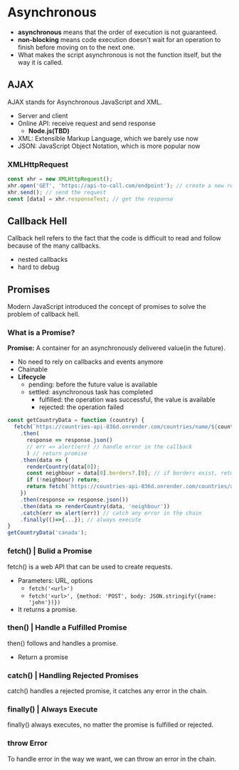 # Asynchronous

- **asynchronous** means that the order of execution is not guaranteed.
- **non-blocking** means code execution doesn't wait for an operation to finish before moving on to the next one.
- What makes the script asynchronous is not the function itself, but the way it is called.

## AJAX
AJAX stands for Asynchronous JavaScript and XML.
- Server and client
- Online API: receive request and send response
  - **Node.js(TBD)**
- XML: Extensible Markup Language, which we barely use now
- JSON: JavaScript Object Notation, which is more popular now

### XMLHttpRequest
```js
const xhr = new XMLHttpRequest();
xhr.open('GET', 'https://api-to-call.com/endpoint'); // create a new request and open it
xhr.send(); // send the request
const [data] = xhr.responseText; // get the response
```

## Callback Hell
Callback hell refers to the fact that the code is difficult to read and follow because of the many callbacks.
- nested callbacks
- hard to debug

## Promises
Modern JavaScript introduced the concept of promises to solve the problem of callback hell.

### What is a Promise?
**Promise:** A container for an asynchronously delivered value(in the future).
- No need to rely on callbacks and events anymore
- Chainable
- **Lifecycle**
  - pending: before the future value is available
  - settled: asynchronous task has completed
    - fulfilled: the operation was successful, the value is available
    - rejected: the operation failed

```js
const getCountryData = function (country) {
  fetch(`https://countries-api-836d.onrender.com/countries/name/${country}`) // fetch return promise
    .then(
      response => response.json()
      // err => alert(err) // handle error in the callback
      ) // return promise
    .then(data => {
      renderCountry(data[0]);
      const neighbour = data[0].borders?.[0]; // if borders exist, return the first element, otherwise return undefined
      if (!neighbour) return;
      return fetch(`https://countries-api-836d.onrender.com/countries/alpha/${neighbour}`); // return a new promise
    })
    .then(response => response.json())
    .then(data => renderCountry(data, 'neighbour'))
    .catch(err => alert(err)) // catch any error in the chain
    .finally(()=>{...}); // always execute
}
getCountryData('canada');
```

### fetch() | Bulid a Promise
fetch() is a web API that can be used to create requests.
- Parameters: URL, options
  - `fetch('<url>')`
  - `fetch('<url>', {method: 'POST', body: JSON.stringify({name: 'john'})})`
- It returns a promise.

### then() | Handle a Fulfilled Promise
then() follows and handles a promise.
- Return a promise

### catch() | Handling Rejected Promises
catch() handles a rejected promise, it catches any error in the chain.

### finally() | Always Execute
finally() always executes, no matter the promise is fulfilled or rejected.

### throw Error
To handle error in the way we want, we can throw an error in the chain.